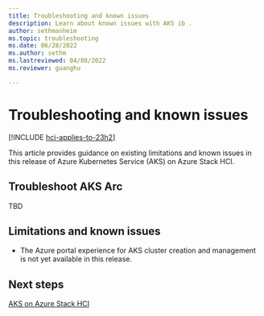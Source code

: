 ```yaml
---
title: Troubleshooting and known issues 
description: Learn about known issues with AKS ib . 
author: sethmanheim
ms.topic: troubleshooting
ms.date: 06/28/2022
ms.author: sethm 
ms.lastreviewed: 04/08/2022
ms.reviewer: guanghu

---
```


# Troubleshooting and known issues

[!INCLUDE [hci-applies-to-23h2](includes/hci-applies-to-23h2.md)]

This article provides guidance on existing limitations and known issues in this release of Azure Kubernetes Service (AKS) on Azure Stack HCI.

## Troubleshoot AKS Arc

TBD

## Limitations and known issues

- The Azure portal experience for AKS cluster creation and management is not yet available in this release.

## Next steps

[AKS on Azure Stack HCI](aks-hci-preview-overview.md)